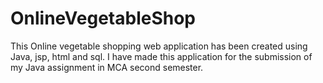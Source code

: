 # OnlineVegetableShop
 This Online vegetable shopping web application has been created using Java, jsp, html and sql. I have made this application for the submission of my Java assignment in MCA second semester.
